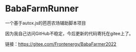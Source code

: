 # BabaFarmRunner
一个基于autox.js的芭芭农场辅助脚本项目

因为我自己访问GitHub不稳定，今后更新的代码寄托在gitee上了。

链接：https://gitee.com/Frontenergy/BabaFarmer2022

